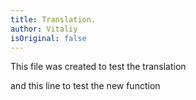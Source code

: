 ```yaml
---
title: Translation.
author: Vitaliy
isOriginal: false
---
```


This file was created to test the translation


and this line to test the new function
